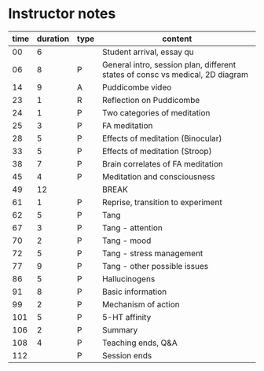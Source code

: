 # Instructor notes

| time  | duration | type | content |
| ----- | -------- | ---- | ------- |
| 00    | 6        |      | Student arrival, essay qu |
| 06    | 8        | P    | General intro, session plan, different states of consc vs medical, 2D diagram  |
| 14    |  9       | A    | Puddicombe video |
| 23    |  1       | R    | Reflection on Puddicombe |
| 24    |  1       | P    | Two categories of meditation |
| 25    |  3       | P    | FA meditation |
| 28    |  5       | P    | Effects of meditation (Binocular) |
| 33    |  5       | P    | Effects of meditation (Stroop) |
| 38    |  7       | P    | Brain correlates of FA meditation |
| 45    |  4       | P    | Meditation and consciousness |
| 49    |  12      |      | BREAK |
| 61    |  1       | P    | Reprise, transition to experiment |
| 62    |  5       | P    | Tang |
| 67    |  3       | P    | Tang - attention |
| 70    |  2       | P    | Tang - mood |
| 72    |  5       | P    | Tang - stress management |
| 77    |  9       | P    | Tang - other possible issues |
| 86    |  5       | P    | Hallucinogens |
| 91    |  8       | P    | Basic information |
| 99    |  2       | P    | Mechanism of action |
| 101   |  5       | P    | 5-HT affinity |
| 106   |  2       | P    | Summary |
| 108   |  4       | P    | Teaching ends, Q&A |
| 112   |          | P    | Session ends |
